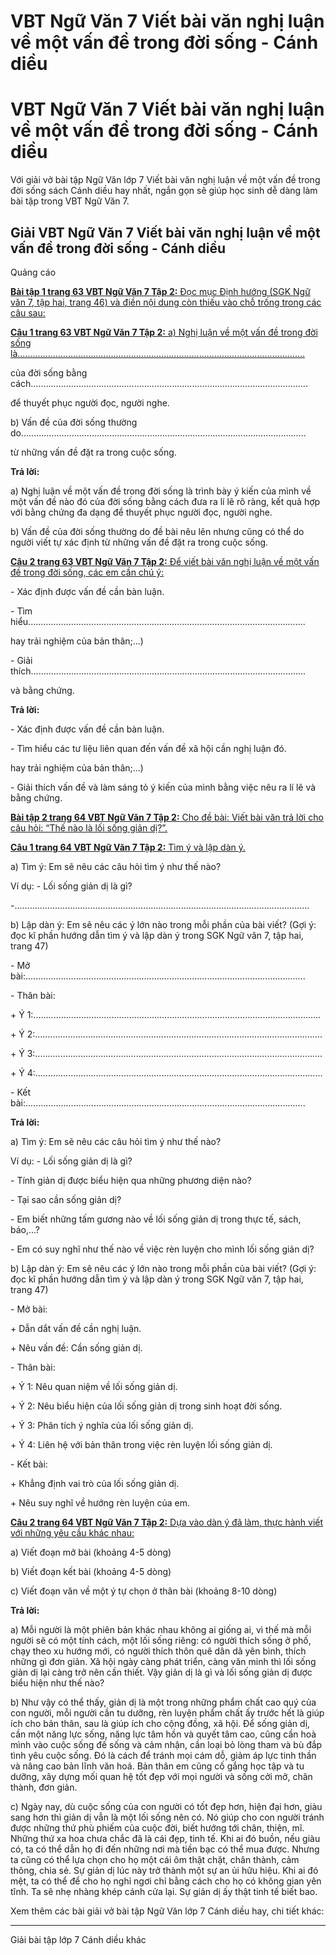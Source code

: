 # VBT Ngữ Văn 7 Viết bài văn nghị luận về một vấn đề trong đời sống  - Cánh diều

# VBT Ngữ Văn 7 Viết bài văn nghị luận về một vấn đề trong đời sống - Cánh diều

Với giải vở bài tập Ngữ Văn lớp 7 Viết bài văn nghị luận về một vấn đề trong đời sống sách Cánh diều hay nhất, ngắn gọn sẽ giúp học sinh dễ dàng làm bài tập trong VBT Ngữ Văn 7.

## Giải VBT Ngữ Văn 7 Viết bài văn nghị luận về một vấn đề trong đời sống - Cánh diều

Quảng cáo

[**Bài tập 1 trang 63 VBT Ngữ Văn 7 Tập 2:** Đọc mục Định hướng (SGK Ngữ văn 7, tập hai, trang 46) và điền nội dung còn thiếu vào chỗ trống trong các câu sau:](https://vietjack.com/vbt-ngu-van-7-cd/bai-tap-1-trang-63-vbt-ngu-van-lop-7-tap-2.jsp)

[**Câu 1 trang 63 VBT Ngữ Văn 7 Tập 2:** a) Nghị luận về một vấn đề trong đời sống là.................................................................................................................. ](https://vietjack.com/vbt-ngu-van-7-cd/cau-1-trang-63-vth-ngu-van-lop-7-tap-2.jsp)

của đời sống bằng cách.............................................................................................................. 

để thuyết phục người đọc, người nghe.

b) Vấn đề của đời sống thường do................................................................................................................. 

từ những vấn đề đặt ra trong cuộc sống.

**Trả lời:**

a) Nghị luận về một vấn đề trong đời sống là trình bày ý kiến của mình về một vấn đề nào đó của đời sống bằng cách đưa ra lí lẽ rõ ràng, kết quả hợp với bằng chứng đa dạng để thuyết phục người đọc, người nghe.

b) Vấn đề của đời sống thường do đề bài nêu lên nhưng cũng có thể do người viết tự xác định từ những vấn đề đặt ra trong cuộc sống.

[**Câu 2 trang 63 VBT Ngữ Văn 7 Tập 2:** Để viết bài văn nghị luận về một vấn đề trong đời sống, các em cần chú ý:](https://vietjack.com/vbt-ngu-van-7-cd/cau-2-trang-63-vth-ngu-van-lop-7-tap-2.jsp)

\- Xác định được vấn đề cần bàn luận.

\- Tìm hiểu.............................................................................................................. 

hay trải nghiệm của bản thân;...)

\- Giải thích............................................................................................................. 

và bằng chứng.

**Trả lời:**

\- Xác định được vấn đề cần bàn luận.

\- Tìm hiểu các tư liệu liên quan đến vấn đề xã hội cần nghị luận đó.

hay trải nghiệm của bản thân;...)

\- Giải thích vấn đề và làm sáng tỏ ý kiến của mình bằng việc nêu ra lí lẽ và bằng chứng.

[**Bài tập 2 trang 64 VBT Ngữ Văn 7 Tập 2:** Cho đề bài: Viết bài văn trả lời cho câu hỏi: “Thế nào là lối sống giản dị?”.](https://vietjack.com/vbt-ngu-van-7-cd/bai-tap-2-trang-64-vbt-ngu-van-lop-7-tap-2.jsp)

[**Câu 1 trang 64 VBT Ngữ Văn 7 Tập 2:** Tìm ý và lập dàn ý.](https://vietjack.com/vbt-ngu-van-7-cd/cau-1-trang-64-vth-ngu-van-lop-7-tap-2.jsp)

a) Tìm ý: Em sẽ nêu các câu hỏi tìm ý như thế nào?

Ví dụ: - Lối sống giản dị là gì?

-..................................................................................................................... 

b) Lập dàn ý: Em sẽ nêu các ý lớn nào trong mỗi phần của bài viết? (Gợi ý: đọc kĩ phần hướng dẫn tìm ý và lập dàn ý trong SGK Ngữ văn 7, tập hai, trang 47)

\- Mở bài:............................................................................................................... 

\- Thân bài:

\+ Ý 1:.................................................................................................................. 

\+ Ý 2:.................................................................................................................. 

\+ Ý 3:.................................................................................................................. 

\+ Ý 4:.................................................................................................................. 

\- Kết bài:............................................................................................................... 

**Trả lời:**

a) Tìm ý: Em sẽ nêu các câu hỏi tìm ý như thế nào?

Ví dụ: - Lối sống giản dị là gì?

\- Tính giản dị được biểu hiện qua những phương diện nào?

\- Tại sao cần sống giản dị?

\- Em biết những tấm gương nào về lối sống giản dị trong thực tế, sách, báo,...?

\- Em có suy nghĩ như thế nào về việc rèn luyện cho mình lối sống giản dị?

b) Lập dàn ý: Em sẽ nêu các ý lớn nào trong mỗi phần của bài viết? (Gợi ý: đọc kĩ phần hướng dẫn tìm ý và lập dàn ý trong SGK Ngữ văn 7, tập hai, trang 47)

\- Mở bài: 

\+ Dẫn dắt vấn đề cần nghị luận.

\+ Nêu vấn đề: Cần sống giản dị. 

\- Thân bài:

\+ Ý 1: Nêu quan niệm về lối sống giản dị.

\+ Ý 2: Nêu biểu hiện của lối sống giản dị trong sinh hoạt đời sống.

\+ Ý 3: Phân tích ý nghĩa của lối sống giản dị.

\+ Ý 4: Liên hệ với bản thân trong việc rèn luyện lối sống giản dị.

\- Kết bài:

\+ Khẳng định vai trò của lối sống giản dị.

\+ Nêu suy nghĩ về hướng rèn luyện của em.

[**Câu 2 trang 64 VBT Ngữ Văn 7 Tập 2:** Dựa vào dàn ý đã làm, thực hành viết với những yêu cầu khác nhau:](https://vietjack.com/vbt-ngu-van-7-cd/cau-2-trang-64-vth-ngu-van-lop-7-tap-2.jsp)

a) Viết đoạn mở bài (khoảng 4-5 dòng)

b) Viết đoạn kết bài (khoảng 4-5 dòng)

c) Viết đoạn văn về một ý tự chọn ở thân bài (khoảng 8-10 dòng)

**Trả lời:**

a) Mỗi người là một phiên bản khác nhau không ai giống ai, vì thế mà mỗi người sẽ có một tính cách, một lối sống riêng: có người thích sống ở phố, chạy theo xu hướng mới, có người thích thôn quê dân dã yên bình, thích những gì đơn giản. Xã hội ngày càng phát triển, càng văn minh thì lối sống giản dị lại càng trở nên cần thiết. Vậy giản dị là gì và lối sống giản dị được biểu hiện như thế nào?

b) Như vậy có thể thấy, giản dị là một trong những phẩm chất cao quý của con người, mỗi người cần tu dưỡng, rèn luyện phẩm chất ấy trước hết là giúp ích cho bản thân, sau là giúp ích cho cộng đồng, xã hội. Để sống giản dị, cần một năng lực sống, năng lực tâm hồn và quyết tâm cao, cũng cần hoà mình vào cuộc sống đế sống và cảm nhận, cần loại bỏ lòng tham và bù đắp tình yêu cuộc sống. Đó là cách để tránh mọi cám dỗ, giảm áp lực tinh thần và nâng cao bản lĩnh văn hoá. Bản thân em cũng cố gắng học tập và tu dưỡng, xây dựng mối quan hệ tốt đẹp với mọi người và sống cởi mở, chân thành, đơn giản. 

c) Ngày nay, dù cuộc sống của con người có tốt đẹp hơn, hiện đại hơn, giàu sang hơn thì giản dị vẫn là một lối sống nên có. Nó giúp cho con người tránh được những thứ phù phiếm của cuộc đời, biết hướng tới chân, thiện, mĩ. Những thứ xa hoa chưa chắc đã là cái đẹp, tinh tế. Khi ai đó buồn, nếu giàu có, ta có thể dẫn họ đi đến những nơi mà tiền bạc có thể mua được. Nhưng ta cũng có thể lựa chọn cho họ một cái ôm thật chặt, chân thành, cảm thông, chia sẻ. Sự giản dị lúc này trở thành một sự an ủi hữu hiệu. Khi ai đó mệt, ta có thể để cho họ nghỉ ngơi chỉ bằng cách cho họ có không gian yên tĩnh. Ta sẽ nhẹ nhàng khép cánh cửa lại. Sự giản dị ấy thật tinh tế biết bao.

Xem thêm các bài giải vở bài tập Ngữ Văn lớp 7 Cánh diều hay, chi tiết khác:

* * *

Giải bài tập lớp 7 Cánh diều khác
